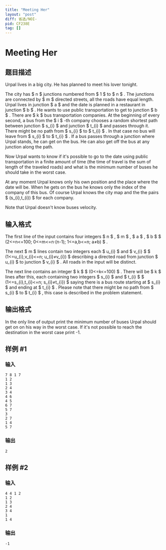 ```yaml
---
title: "Meeting Her"
layout: "post"
diff: 省选/NOI-
pid: CF238E
tag: []
---
```


# Meeting Her

## 题目描述

Urpal lives in a big city. He has planned to meet his lover tonight.

The city has $ n $ junctions numbered from $ 1 $ to $ n $ . The junctions are connected by $ m $ directed streets, all the roads have equal length. Urpal lives in junction $ a $ and the date is planned in a restaurant in junction $ b $ . He wants to use public transportation to get to junction $ b $ . There are $ k $ bus transportation companies. At the beginning of every second, a bus from the $ i $ -th company chooses a random shortest path between junction $ s_{i} $ and junction $ t_{i} $ and passes through it. There might be no path from $ s_{i} $ to $ t_{i} $ . In that case no bus will leave from $ s_{i} $ to $ t_{i} $ . If a bus passes through a junction where Urpal stands, he can get on the bus. He can also get off the bus at any junction along the path.

Now Urpal wants to know if it's possible to go to the date using public transportation in a finite amount of time (the time of travel is the sum of length of the traveled roads) and what is the minimum number of buses he should take in the worst case.

At any moment Urpal knows only his own position and the place where the date will be. When he gets on the bus he knows only the index of the company of this bus. Of course Urpal knows the city map and the the pairs $ (s_{i},t_{i}) $ for each company.

Note that Urpal doesn't know buses velocity.

## 输入格式

The first line of the input contains four integers $ n $ , $ m $ , $ a $ , $ b $ $ (2<=n<=100; 0<=m<=n·(n-1); 1<=a,b<=n; a≠b) $ .

The next $ m $ lines contain two integers each $ u_{i} $ and $ v_{i} $ $ (1<=u_{i},v_{i}<=n; u_{i}≠v_{i}) $ describing a directed road from junction $ u_{i} $ to junction $ v_{i} $ . All roads in the input will be distinct.

The next line contains an integer $ k $ $ (0<=k<=100) $ . There will be $ k $ lines after this, each containing two integers $ s_{i} $ and $ t_{i} $ $ (1<=s_{i},t_{i}<=n; s_{i}≠t_{i}) $ saying there is a bus route starting at $ s_{i} $ and ending at $ t_{i} $ . Please note that there might be no path from $ s_{i} $ to $ t_{i} $ , this case is described in the problem statement.

## 输出格式

In the only line of output print the minimum number of buses Urpal should get on on his way in the worst case. If it's not possible to reach the destination in the worst case print -1.

## 样例 #1

### 输入

```
7 8 1 7
1 2
1 3
2 4
3 4
4 6
4 5
6 7
5 7
3
2 7
1 4
5 7

```

### 输出

```
2

```

## 样例 #2

### 输入

```
4 4 1 2
1 2
1 3
2 4
3 4
1
1 4

```

### 输出

```
-1

```

